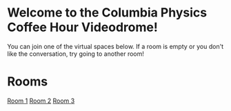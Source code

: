# Welcome to the Columbia Physics Coffee Hour Videodrome!
You can join one of the virtual spaces below. If a room is empty or you don't like the conversation, try going to another room!

# Rooms
[Room 1](room1.md)
[Room 2](room2.md)
[Room 3](room3.md)
